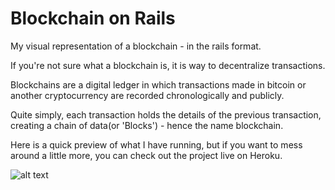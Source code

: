 # Blockchain on Rails

My visual representation of a blockchain - in the rails format.

If you're not sure what a blockchain is, it is way to decentralize transactions.

Blockchains are a digital ledger in which transactions made in bitcoin or another cryptocurrency are recorded chronologically and publicly.

Quite simply, each transaction holds the details of the previous transaction, creating a chain of data(or 'Blocks') - hence the name blockchain.



Here is a quick preview of what I have running, but if you want to mess around a little more, you can check out the project live on Heroku.

![alt text](/assets/images/blockchain.gif)

